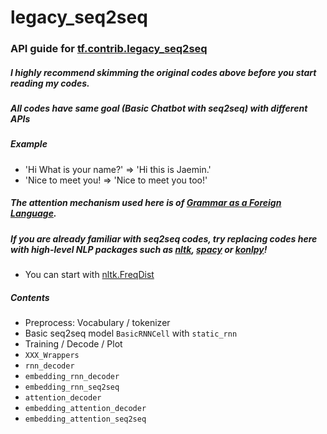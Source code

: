# legacy_seq2seq

### API guide for [tf.contrib.legacy_seq2seq](https://github.com/tensorflow/tensorflow/blob/master/tensorflow/contrib/legacy_seq2seq/python/ops/seq2seq.py)

#####  I highly recommend skimming the original codes above before you start reading my codes.

##### All codes have same goal (Basic Chatbot with seq2seq) with different APIs

##### Example
- 'Hi What is your name?'
=> 'Hi this is Jaemin.'
- 'Nice to meet you!
=> 'Nice to meet you too!'


##### The attention mechanism used here is of [Grammar as a Foreign Language](https://arxiv.org/abs/1412.7449).

##### If you are already familiar with seq2seq codes, try replacing codes here with high-level NLP packages such as [nltk](http://www.nltk.org/index.html), [spacy](https://spacy.io/) or [konlpy](http://konlpy.org/en/v0.4.4/)!
- You can start with [nltk.FreqDist](http://www.nltk.org/book/ch02.html)



##### Contents

- Preprocess: Vocabulary / tokenizer
- Basic seq2seq model `BasicRNNCell` with `static_rnn`
- Training / Decode / Plot
- `XXX_Wrappers`
- `rnn_decoder`
- `embedding_rnn_decoder`
- `embedding_rnn_seq2seq`
- `attention_decoder`
- `embedding_attention_decoder`
- `embedding_attention_seq2seq`